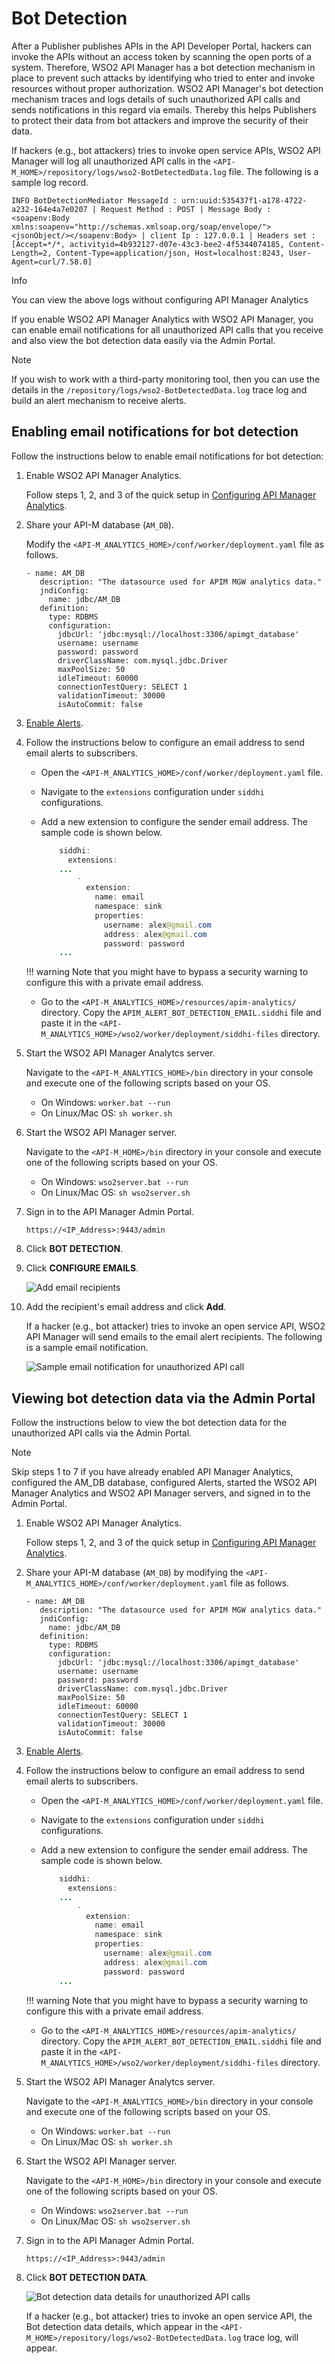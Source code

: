 # Bot Detection

After a Publisher publishes APIs in the API Developer Portal, hackers can invoke the APIs without an access token by scanning the open ports of a system. Therefore, WSO2 API Manager has a bot detection mechanism in place to prevent such attacks by identifying who tried to enter and invoke resources without proper authorization. WSO2 API Manager's bot detection mechanism traces and logs details of such unauthorized API calls and sends notifications in this regard via emails. Thereby this helps Publishers to protect their data from bot attackers and improve the security of their data.  

If hackers (e.g., bot attackers) tries to invoke open service APIs, WSO2 API Manager will log all unauthorized API calls in the `<API-M_HOME>/repository/logs/wso2-BotDetectedData.log` file. The following is a sample log record.
 
```
INFO BotDetectionMediator MessageId : urn:uuid:535437f1-a178-4722-a232-164e4a7e0207 | Request Method : POST | Message Body : <soapenv:Body xmlns:soapenv="http://schemas.xmlsoap.org/soap/envelope/"><jsonObject/></soapenv:Body> | client Ip : 127.0.0.1 | Headers set : [Accept=*/*, activityid=4b932127-d07e-43c3-bee2-4f5344074185, Content-Length=2, Content-Type=application/json, Host=localhost:8243, User-Agent=curl/7.58.0]  
```

 <html>
  <div class="admonition info">
  <p class="admonition-title">Info</p>
  <p>You can view the above logs without configuring API Manager Analytics</p>
  </div> 
  </html>

If you enable WSO2 API Manager Analytics with WSO2 API Manager, you can enable email notifications for all unauthorized API calls that you receive and also view the bot detection data easily via the Admin Portal.


  <html>
  <div class="admonition note">
  <p class="admonition-title">Note</p>
  <p>If you wish to work with a third-party monitoring tool, then you can use the  details in the <code><API-M_HOME>/repository/logs/wso2-BotDetectedData.log</code> trace log and build an alert mechanism to receive alerts. </p>
  </div> 
  </html>

## Enabling email notifications for bot detection

Follow the instructions below to enable email notifications for bot detection:

1. Enable WSO2 API Manager Analytics.

    Follow steps 1, 2, and 3 of the quick setup in [Configuring API Manager Analytics](../../../../Learn/Analytics/configuring-apim-analytics/).
    
2. Share your API-M database (`AM_DB`).

     Modify the `<API-M_ANALYTICS_HOME>/conf/worker/deployment.yaml` file as follows. 

     ```
     - name: AM_DB
        description: "The datasource used for APIM MGW analytics data."
        jndiConfig:
          name: jdbc/AM_DB
        definition:
          type: RDBMS
          configuration:
            jdbcUrl: 'jdbc:mysql://localhost:3306/apimgt_database'
            username: username
            password: password
            driverClassName: com.mysql.jdbc.Driver
            maxPoolSize: 50
            idleTimeout: 60000
            connectionTestQuery: SELECT 1
            validationTimeout: 30000
            isAutoCommit: false
     ```

3. [Enable Alerts](../../../../Learn/Analytics/ManagingAlertsWithRealTimeAnalytics/configuring-alerts/#enable-alerts).

4. Follow the instructions below to configure an email address to send email alerts to subscribers.

    - Open the `<API-M_ANALYTICS_HOME>/conf/worker/deployment.yaml` file.
    - Navigate to the `extensions` configuration under `siddhi` configurations.
    - Add a new extension to configure the sender email address. The sample code is shown below.

      ``` java
          siddhi:
            extensions:
          ...
              -
                extension:
                  name: email
                  namespace: sink
                  properties:
                    username: alex@gmail.com
                    address: alex@gmail.com
                    password: password 
          ...
      ```

    !!! warning
          Note that you might have to bypass a security warning to configure this with a private email address.


      - Go to the `<API-M_ANALYTICS_HOME>/resources/apim-analytics/` directory. Copy the `APIM_ALERT_BOT_DETECTION_EMAIL.siddhi` file and paste it in the `<API-M_ANALYTICS_HOME>/wso2/worker/deployment/siddhi-files` directory.

5. Start the WSO2 API Manager Analytcs server.
   
     Navigate to the `<API-M_ANALYTICS_HOME>/bin` directory in your console and execute one of the following scripts based on your OS.

    - On Windows:  `worker.bat --run`
    - On Linux/Mac OS:  `sh worker.sh`
    

6. Start the WSO2 API Manager server.
  
    Navigate to the  `<API-M_HOME>/bin` directory in your console and execute one of the following scripts based on your OS.

    - On Windows:  `wso2server.bat --run`
    - On Linux/Mac OS:  `sh wso2server.sh`
    

7. Sign in to the API Manager Admin Portal.

     `https://<IP_Address>:9443/admin`

8. Click **BOT DETECTION**.

9. Click **CONFIGURE EMAILS**.
  
    ![Add email recipients](../../../assets/img/Learn/bot-email-notification.png)

10. Add the recipient's email address and click **Add**.

    If a hacker (e.g., bot attacker) tries to invoke an open service API, WSO2 API Manager will send emails to the email alert recipients. The following is a sample email notification.

    ![Sample email notification for unauthorized API call](../../../assets/img/Learn/sample-alert-email.png)
 
## Viewing bot detection data via the Admin Portal

Follow the instructions below to view the bot detection data for the unauthorized API calls via the Admin Portal.

  <html>
  <div class="admonition note">
  <p class="admonition-title">Note</p>
  <p>Skip steps 1 to 7 if you have already enabled API Manager Analytics, configured the AM_DB database, configured Alerts, started the WSO2 API Manager Analytics and WSO2 API Manager servers, and signed in to the Admin Portal.</p>
  </div> 
  </html>

1. Enable WSO2 API Manager Analytics.

    Follow steps 1, 2, and 3 of the quick setup in [Configuring API Manager Analytics](../../../../Learn/Analytics/configuring-apim-analytics/).
    
2. Share your API-M database (`AM_DB`) by modifying the `<API-M_ANALYTICS_HOME>/conf/worker/deployment.yaml` file as follows. 

     ```
     - name: AM_DB
        description: "The datasource used for APIM MGW analytics data."
        jndiConfig:
          name: jdbc/AM_DB
        definition:
          type: RDBMS
          configuration:
            jdbcUrl: 'jdbc:mysql://localhost:3306/apimgt_database'
            username: username
            password: password
            driverClassName: com.mysql.jdbc.Driver
            maxPoolSize: 50
            idleTimeout: 60000
            connectionTestQuery: SELECT 1
            validationTimeout: 30000
            isAutoCommit: false
     ```

3. [Enable Alerts](../../../../Learn/Analytics/ManagingAlertsWithRealTimeAnalytics/configuring-alerts/#enable-alerts).

4. Follow the instructions below to configure an email address to send email alerts to subscribers.

    - Open the `<API-M_ANALYTICS_HOME>/conf/worker/deployment.yaml` file.
    - Navigate to the `extensions` configuration under `siddhi` configurations.
    - Add a new extension to configure the sender email address. The sample code is shown below.

      ``` java
          siddhi:
            extensions:
          ...
              -
                extension:
                  name: email
                  namespace: sink
                  properties:
                    username: alex@gmail.com
                    address: alex@gmail.com
                    password: password 
          ...
      ```

    !!! warning
          Note that you might have to bypass a security warning to configure this with a private email address.


      - Go to the `<API-M_ANALYTICS_HOME>/resources/apim-analytics/` directory. Copy the `APIM_ALERT_BOT_DETECTION_EMAIL.siddhi` file and paste it in the `<API-M_ANALYTICS_HOME>/wso2/worker/deployment/siddhi-files` directory.

5. Start the WSO2 API Manager Analytcs server.
   
     Navigate to the `<API-M_ANALYTICS_HOME>/bin` directory in your console and execute one of the following scripts based on your OS.

    - On Windows:  `worker.bat --run`
    - On Linux/Mac OS:  `sh worker.sh`
    

6. Start the WSO2 API Manager server.
  
    Navigate to the  `<API-M_HOME>/bin` directory in your console and execute one of the following scripts based on your OS.

    - On Windows:  `wso2server.bat --run`
    - On Linux/Mac OS:  `sh wso2server.sh`
    

7. Sign in to the API Manager Admin Portal.

     `https://<IP_Address>:9443/admin`

8. Click **BOT DETECTION DATA**.

     ![Bot detection data details for unauthorized API calls](../../../assets/img/Learn/bot-data.png)

    If a hacker (e.g., bot attacker) tries to invoke an open service API, the Bot detection data details, which appear in the `<API-M_HOME>/repository/logs/wso2-BotDetectedData.log` trace log, will appear.
